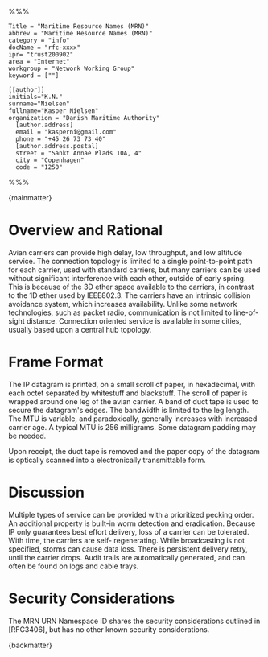 %%%

    Title = "Maritime Resource Names (MRN)"
    abbrev = "Maritime Resource Names (MRN)"
    category = "info"
    docName = "rfc-xxxx"
    ipr= "trust200902"
    area = "Internet"
    workgroup = "Network Working Group"
    keyword = [""]

    [[author]]
    initials="K.N."
    surname="Nielsen"
    fullname="Kasper Nielsen"
    organization = "Danish Maritime Authority"
      [author.address]
      email = "kasperni@gmail.com"
      phone = "+45 26 73 73 40"
      [author.address.postal]
      street = "Sankt Annae Plads 10A, 4"
      city = "Copenhagen"
      code = "1250"

%%%

{mainmatter}

# Overview and Rational

Avian carriers can provide high delay, low throughput, and low
altitude service.  The connection topology is limited to a single
point-to-point path for each carrier, used with standard carriers,
but many carriers can be used without significant interference with
each other, outside of early spring.  This is because of the 3D ether
space available to the carriers, in contrast to the 1D ether used by
IEEE802.3.  The carriers have an intrinsic collision avoidance
system, which increases availability.  Unlike some network
technologies, such as packet radio, communication is not limited to
line-of-sight distance.  Connection oriented service is available in
some cities, usually based upon a central hub topology.

# Frame Format

The IP datagram is printed, on a small scroll of paper, in
hexadecimal, with each octet separated by whitestuff and blackstuff.
The scroll of paper is wrapped around one leg of the avian carrier.
A band of duct tape is used to secure the datagram's edges.  The
bandwidth is limited to the leg length.  The MTU is variable, and
paradoxically, generally increases with increased carrier age.  A
typical MTU is 256 milligrams.  Some datagram padding may be needed.

Upon receipt, the duct tape is removed and the paper copy of the
datagram is optically scanned into a electronically transmittable
form.

# Discussion

Multiple types of service can be provided with a prioritized pecking
order.  An additional property is built-in worm detection and
eradication.  Because IP only guarantees best effort delivery, loss
of a carrier can be tolerated.  With time, the carriers are self-
regenerating.  While broadcasting is not specified, storms can cause
data loss.  There is persistent delivery retry, until the carrier
drops.  Audit trails are automatically generated, and can often be
found on logs and cable trays.

# Security Considerations

The MRN URN Namespace ID shares the security considerations outlined
in [RFC3406], but has no other known security considerations.

{backmatter}
